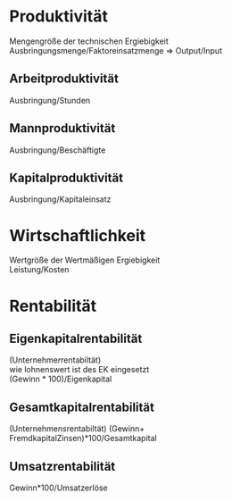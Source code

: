 # Produktivität
Mengengröße der technischen Ergiebigkeit  
Ausbringungsmenge/Faktoreinsatzmenge => Output/Input
## Arbeitproduktivität
Ausbringung/Stunden
## Mannproduktivität
Ausbringung/Beschäftigte
## Kapitalproduktivität
Ausbringung/Kapitaleinsatz
# Wirtschaftlichkeit
Wertgröße der Wertmäßigen Ergiebigkeit  
Leistung/Kosten

# Rentabilität
## Eigenkapitalrentabilität
(Unternehme*r*rentabiltät)  
wie lohnenswert ist des EK eingesetzt  
(Gewinn * 100)/Eigenkapital
## Gesamtkapitalrentabilität
(Unternehme*ns*rentabiltät)
(Gewinn+ FremdkapitalZinsen)*100/Gesamtkapital
## Umsatzrentabilität
Gewinn*100/Umsatzerlöse
